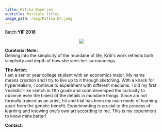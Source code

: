 ```yaml
---
title: Ritika Banerjee
subtitle: Multiple titles
image_path: /img/Ritika DP.jpeg
---
```


<p>Batch:<b>YIF 2018</b></p>


<!--Title: <b>Multiple Titles</b>-->

<p align="center">
<img src="../../img/Ritika DP.jpg"></p>

<b>Curatorial Note:</b>
<br/>
Delving into the simplicity of the mundane of life, Kriti's work reflects both simplicity and depth of how she sees her surroundings.

<b>The Artist:</b>
<br/>
I am a senior year college student with an economics major. My name means creation and I try to live up to it through sketching. With a knack for hyperrealism, I continue to experiment with different mediums. I did my first ‘realistic’-like sketch in 11th grade and soon developed the curiosity to observe even the tiniest of the details in mundane things. 
Since am not formally trained as an artist, hit and trial has been my main mode of learning apart from the genetic benefit. Experimenting is crucial to the process of learning and knowing one’s own art according to me. This is my experiment to know mine better! 

<b>Contact:</b>

<a href="https://www.facebook.com/rubissco" class="fa fa-facebook"></a>
<a href="ritika.banerjee_yif18@ashoka.edu.in" class="fa fa-envelope"></a>




